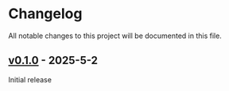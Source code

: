 # Changelog

All notable changes to this project will be documented in this file.

## [v0.1.0](https://github.com/franklaranja/nodyn/releases/tag/v0.1.0) - 2025-5-2

Initial release
